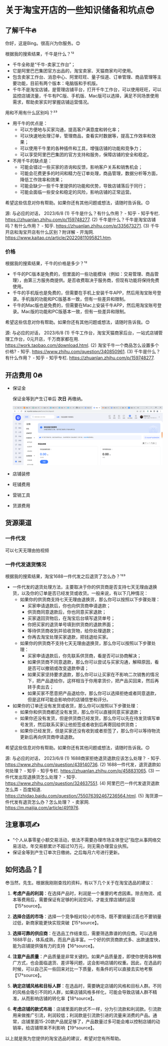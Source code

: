 # 关于淘宝开店的一些知识储备和坑点😎

## 了解千牛🔥

你好，这是Bing。很高兴为你服务。😊

根据我的搜索结果，千牛是什么？¹²

- 千牛全称是“千牛-卖家工作台”；
- 它是阿里巴巴集团官方出品的，淘宝卖家、天猫商家均可使用。
- 包含卖家工作台、消息中心、阿里旺旺、量子恒道、订单管理、商品管理等主要功能，目前有两个版本：电脑版和手机版。
- 千牛不是淘宝店铺，是管理店铺平台，打开千牛工作台，可以使用旺旺，可以监控店铺流量，千牛有PC版、手机版、Mac版可以选择，满足不同场景使用需求，帮助卖家实时掌握店铺运营情况。

用和不用有什么区别吗？²³

- 用千牛的优点是：
  - 可以方便地与买家沟通，提高客户满意度和转化率；
  - 可以快速地处理订单，管理商品，查看实时数据等，提高工作效率和效果；
  - 可以使用千牛里的各种插件和工具，增强店铺的功能和竞争力；
  - 可以享受阿里巴巴集团的官方支持和服务，保障店铺的安全和稳定。
- 不用千牛的缺点是：
  - 可能会错过一些买家的咨询和反馈，影响客户关系和销售机会；
  - 可能会花费更多的时间和精力在订单处理，商品管理，数据分析等方面，降低工作效率和效果；
  - 可能会缺少一些千牛里提供的功能和优势，导致店铺落后于同行；
  - 可能会面临一些安全和稳定的风险，影响店铺的正常运营。

希望这些信息对你有帮助。如果你还有其他问题或想法，请随时告诉我。😊

源: 与必应的对话， 2023/6/8
(1) 千牛是什么？有什么作用？ - 知乎 - 知乎专栏. https://zhuanlan.zhihu.com/p/159748277.
(2) 千牛是什么？千牛是淘宝店铺吗？有什么作用？ - 知乎. https://zhuanlan.zhihu.com/p/335673271.
(3) 千牛开店和淘宝开店有什么区别？附详解 - 开淘网. https://www.kaitao.cn/article/20220811095821.htm.

### 价格

根据我的搜索结果，千牛的价格是多少？¹²

- 千牛的PC版本是免费的，但里面的一些功能模块（例如：交易管理、商品管理），由第三方服务商提供。是否收费取决于服务商，但现有功能将保持免费使用。
- 千牛的手机版也是免费的，但需要在手机上安装千牛APP，然后用淘宝账号登录。手机版的功能和PC版基本一致，但有一些差异和限制。
- 千牛的Mac版也是免费的，但需要在Mac上安装千牛APP，然后用淘宝账号登录。Mac版的功能和PC版基本一致，但有一些差异和限制。

希望这些信息对你有帮助。如果你还有其他问题或想法，请随时告诉我。😊

源: 与必应的对话， 2023/6/8
(1) 千牛工作台，淘宝天猫商家后台，一站式店铺管理工作台，0元开店，千万商家都在用. https://work.taobao.com/download.html.
(2) 淘宝千牛一个商品怎么设置多个价格? - 知乎. https://www.zhihu.com/question/340850961.
(3) 千牛是什么？有什么作用？ - 知乎 - 知乎专栏. https://zhuanlan.zhihu.com/p/159748277.

## 开店费用 0🔥

- 保证金

  保证金等到产生订单后 **次日** 再缴纳。

  ![image-20230609081036826](./assets/image-20230609081633820.png)

- 店铺装修

- 旺铺费用

- 营销工具

- 货源费用

## 货源渠道

### 一件代发

可以七天无理由拍视频

### 一件代发退货情况

根据我的搜索结果，淘宝1688一件代发之后退货了怎么办？¹²³

- 一件代发的退货处理方法，主要取决于你的供货商是否支持七天无理由退换货，以及你的订单是否已经发货或收货。一般来说，有以下几种情况：
  - 如果你的供货商支持七天无理由退换货，那么你可以按照以下步骤处理：
    - 买家申请退款后，你也向供货商申请退款；
    - 供货商同意退款后，你也同意买家退款；
    - 买家退回货物后，在淘宝后台填写退货单号；
    - 你把买家的退货单号填到供货商的退款界面；
    - 等待供货商收到并验收货物，给你处理退款；
    - 你再去淘宝处理买家退款，把钱退给买家。
  - 如果你的供货商不支持七天无理由退换货，那么你可以按照以下步骤处理：
    - 买家申请退款后，你先联系供货商，看是否可以协商解决；
    - 如果供货商不同意退款，那么你可以尝试与买家沟通，解释原因，看是否可以撤销或改变退款申请；
    - 如果买家坚持要求退款，那么你可以让买家在不影响二次销售的情况下，把产品退给你，这样相当于你用拿货价，把产品买回来，然后再转手卖出去；
    - 如果买家不愿意把产品退给你，那么你可以选择拒绝或者同意退款，但是这样可能会影响你的店铺信誉和评分。
- 如果你的订单还没有发货或收货，那么你可以按照以下步骤处理：
  - 如果你和供货商都还没有发货，那么你可以直接同意买家退款；
  - 如果你还没有发货，但是供货商已经发货，那么你可以先在待发货填写单号发货，然后联系买家让他拒签或者收到后再寄回给供货商；
  - 如果你已经发货，但是买家还没有收到或者拒签了，那么你可以等待物流更新后再向供货商申请退款。

希望这些信息对你有帮助。如果你还有其他问题或想法，请随时告诉我。😊

源: 与必应的对话， 2023/6/8
(1) 1688商家拒绝退货退款应该怎么处理？ - 知乎. https://www.zhihu.com/question/439140736.
(2) 1688一件代发，退货退款如何处理？ - 知乎 - 知乎专栏. https://zhuanlan.zhihu.com/p/458831065.
(3) 一件代发出现退换货怎么处理？ - 知乎. https://www.zhihu.com/question/324637551.
(4) 阿里巴巴一件代发退货退款怎么弄 - 百度知道. https://zhidao.baidu.com/question/755076392467236564.html.
(5) 淘货源一件代发有退货怎么办？怎么处理？ - 卖家网. https://m.maijia.com/article/491976.


## 注意事项✍️

- “个人从事零星小额交易活动，依法不需要办理市场主体登记”指您从事网络交易活动，年交易额累计不超过10万元，则无需办理营业执照。
- 保证金等到产生订单次日缴纳，之后每月六号进行更新。


## 如何选品？🥵

😎当然，先生。根据我刚刚查找的资料，有以下几个关于在淘宝选品的建议：

1. **考虑产品的利润**：在选择产品时，利润是一个重要的考虑因素。除去物流、成本等费用后，需要保证有足够的利润空间，才能支撑店铺的运营【15†source】。

2. **选择合适的市场**：选择一个竞争相对较小的市场，既不要销量过高也不要销量过低，新商家能更快实现突破【15†source】。

3. **选择可靠的供应商**：在选品工作结束后，需要筛选靠谱的供应商。可以选用1688平台，体系成熟，而且产品丰富。一个好的供货商款式多、出款速度快，能为店铺提供强有力的支持【16†source】。

4. **注意产品质量**：产品质量是非常关键的。如果产品质量差，即使你使用各种推广方式，也会面临退货、差评等问题，这会影响店铺的权重。因此，在选品的时候，可以自己买一些回来对比一下质量，有条件的可以直接去实地考察【17†source】。

5. **确定店铺风格和目标人群**：在选品时，需要确定店铺的风格和目标人群。不同的风格会吸引不同的人群，如果店铺风格多样化，可能会导致店铺人群不精准，从而影响店铺的转化率【18†source】。

6. **考虑店铺的款式布局**：店铺里面的款式不一样，分为引流款和利润款。引流款用来做推广引流，利润较低；利润款是引流款引进的流量来消费的产品。通常，店铺里面15-20款产品就足够了，产品数量过多可能会难以控制店铺的动销率，给店铺带来不利影响【19†source】。

以上就是我为您提供的淘宝选品的建议，希望对您有所帮助。
